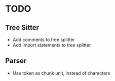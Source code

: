 # TODO

## Tree Sitter
- Add comments to tree splitter
- Add import statements to tree splitter

## Parser
- Use token as chunk unit, instead of characters


